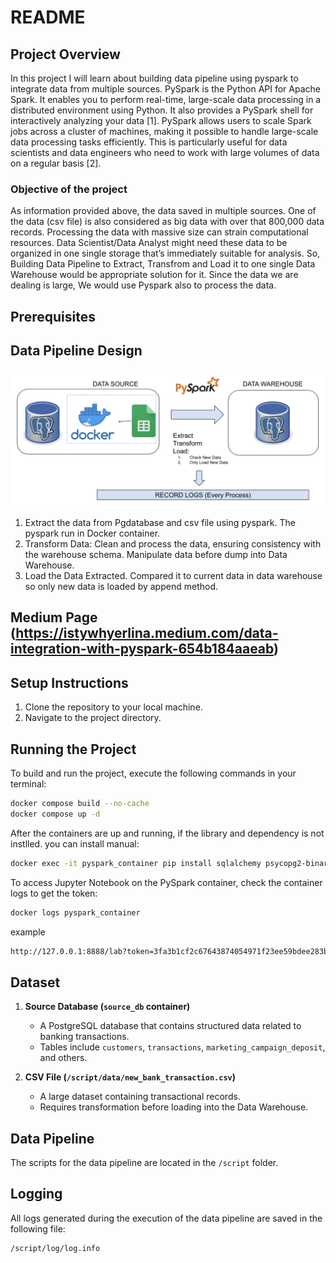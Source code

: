 # README
## Project Overview 

In this project I will learn about building data pipeline using pyspark to integrate data from multiple sources. PySpark is the Python API for Apache Spark. It enables you to perform real-time, large-scale data processing in a distributed environment using Python. It also provides a PySpark shell for interactively analyzing your data [1]. PySpark allows users to scale Spark jobs across a cluster of machines, making it possible to handle large-scale data processing tasks efficiently. This is particularly useful for data scientists and data engineers who need to work with large volumes of data on a regular basis [2].

### Objective of the project

As information provided above, the data saved in multiple sources. One of the data (csv file) is also considered as big data with over that 800,000 data records. Processing the data with massive size can strain computational resources. Data Scientist/Data Analyst might need these data to be organized in one single storage that’s immediately suitable for analysis. So, Building Data Pipeline to Extract, Transfrom and Load it to one single Data Warehouse would be appropriate solution for it. Since the data we are dealing is large, We would use Pyspark also to process the data.
## Prerequisites

## Data Pipeline Design

![screenshot](picture/designpipeline.png)

1. Extract the data from Pgdatabase and csv file using pyspark. The pyspark run in Docker container.
2. Transform Data: Clean and process the data, ensuring consistency with the warehouse schema. Manipulate data before dump into Data Warehouse.
3. Load the Data Extracted. Compared it to current data in data warehouse so only new data is loaded by append method.


## Medium Page (https://istywhyerlina.medium.com/data-integration-with-pyspark-654b184aaeab)


## Setup Instructions

1. Clone the repository to your local machine.
2. Navigate to the project directory.

## Running the Project

To build and run the project, execute the following commands in your terminal:

```bash
docker compose build --no-cache
docker compose up -d
```

After the containers are up and running, if the library and dependency is not instlled. you can install manual:

```bash
docker exec -it pyspark_container pip install sqlalchemy psycopg2-binary
```

To access Jupyter Notebook on the PySpark container, check the container logs to get the token:

```bash
docker logs pyspark_container
```

example
```bash
http://127.0.0.1:8888/lab?token=3fa3b1cf2c67643874054971f23ee59bdee283b373794847
```

## Dataset
1. **Source Database (`source_db` container)**  
   - A PostgreSQL database that contains structured data related to banking transactions.
   - Tables include `customers`, `transactions`, `marketing_campaign_deposit`, and others.

2. **CSV File (`/script/data/new_bank_transaction.csv`)**  
   - A large dataset containing transactional records.
   - Requires transformation before loading into the Data Warehouse.

## Data Pipeline
The scripts for the data pipeline are located in the `/script` folder. 

## Logging
All logs generated during the execution of the data pipeline are saved in the following file:

```plaintext
/script/log/log.info
```

